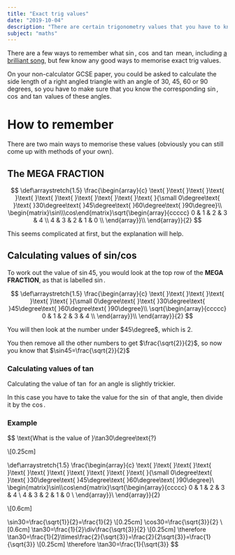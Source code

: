 ```yaml
---
title: "Exact trig values"
date: "2019-10-04"
description: "There are certain trigonometry values that you have to know off by heart that you may be asked about on the non-calculatior paper."
subject: "maths"
---
```


There are a few ways to remember what $\sin$, $\cos$ and $\tan$ mean, including [a brilliant song](https://www.youtube.com/watch?v=PIWJo5uK3Fo), but few know any good ways to memorise exact trig values.

On your non-calculator GCSE paper, you could be asked to calculate the side length of a right angled triangle with an angle of $30$, $45$, $60$ or $90$ degrees, so you have to make sure that you know the corresponding $\sin$, $\cos$ and $\tan$ values of these angles.

# How to remember

There are two main ways to memorise these values (obviously you can still come up with methods of your own).

## The **MEGA FRACTION**

$$
\def\arraystretch{1.5}
\frac{\begin{array}{c}
\text{  }\text{  }\text{  }\text{  }\text{  }\text{  }\text{  }\text{  }\text{  }\text{  }\text{ }{\small 0\degree\text{  }\text{ }30\degree\text{ }45\degree\text{ }60\degree\text{ }90\degree}\\
\begin{matrix}\sin\\\cos\end{matrix}\sqrt{\begin{array}{ccccc}
0 & 1 & 2 & 3 & 4 \\
4 & 3 & 2 & 1 & 0 \\
\end{array}}\\
\end{array}}{2}
$$

This seems complicated at first, but the explanation will help.

## Calculating values of sin/cos

To work out the value of $\sin45$, you would look at the top row of the **MEGA FRACTION**, as that is labelled $\sin$.

$$
\def\arraystretch{1.5}
\frac{\begin{array}{c}
\text{  }\text{  }\text{  }\text{  }\text{  }\text{ }{\small 0\degree\text{  }\text{ }30\degree\text{ }45\degree\text{ }60\degree\text{ }90\degree}\\
\sqrt{\begin{array}{ccccc}
0 & 1 & 2 & 3 & 4 \\
\end{array}}\\
\end{array}}{2}
$$

You will then look at the number under $45\degree$, which is $2$.

You then remove all the other numbers to get $\frac{\sqrt{2}}{2}$, so now you know that $\sin45=\frac{\sqrt{2}}{2}$

### Calculating values of tan

Calculating the value of $\tan$ for an angle is slightly trickier.

In this case you have to take the value for the $\sin$ of that angle, then divide it by the $\cos$.

### Example

$$
\text{What is the value of }\tan30\degree\text{?}

\\[0.25cm]

\def\arraystretch{1.5}
\frac{\begin{array}{c}
\text{  }\text{  }\text{  }\text{  }\text{  }\text{  }\text{  }\text{  }\text{  }\text{  }\text{ }{\small 0\degree\text{  }\text{ }30\degree\text{ }45\degree\text{ }60\degree\text{ }90\degree}\\
\begin{matrix}\sin\\\cos\end{matrix}\sqrt{\begin{array}{ccccc}
0 & 1 & 2 & 3 & 4 \\
4 & 3 & 2 & 1 & 0 \\
\end{array}}\\
\end{array}}{2}

\\[0.6cm]

\sin30=\frac{\sqrt{1}}{2}=\frac{1}{2}
\\[0.25cm]
\cos30=\frac{\sqrt{3}}{2}
\\[0.6cm]
\tan30=\frac{1}{2}\div\frac{\sqrt{3}}{2}
\\[0.25cm]
\therefore \tan30=\frac{1}{2}\times\frac{2}{\sqrt{3}}=\frac{2}{2\sqrt{3}}=\frac{1}{\sqrt{3}}
\\[0.25cm]
\therefore \tan30=\frac{1}{\sqrt{3}}
$$
